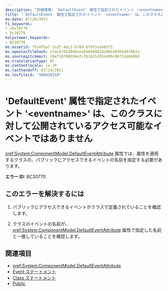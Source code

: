 ```yaml
---
description: "詳細情報: 'DefaultEvent' 属性で指定されたイベント '<eventname>' は、このクラスに対して公開されているアクセス可能なイベントではありません"
title: "'DefaultEvent' 属性で指定されたイベント '<eventname>' は、このクラスに対して公開されているアクセス可能なイベントではありません"
ms.date: 07/20/2015
f1_keywords:
- vbc30770
- bc30770
helpviewer_keywords:
- BC30770
ms.assetid: 7524fba7-2a37-4bc3-b789-87d73a166575
ms.openlocfilehash: a7dc0191d8d8cea588499834e9654936b807082a
ms.sourcegitcommit: 10e719780594efc781b15295e499c66f316068b8
ms.translationtype: HT
ms.contentlocale: ja-JP
ms.lasthandoff: 02/14/2021
ms.locfileid: "100426310"
---
```

# <a name="event-eventname-event-specified-by-the-defaultevent-attribute-is-not-a-publicly-accessible-event-for-this-class"></a>'DefaultEvent' 属性で指定されたイベント '\<eventname>' は、このクラスに対して公開されているアクセス可能なイベントではありません

<xref:System.ComponentModel.DefaultEventAttribute> 属性では、属性を適用するクラスの、パブリックにアクセスできるイベントの名前を指定する必要があります。  
  
 **エラー ID:** BC30770  
  
## <a name="to-correct-this-error"></a>このエラーを解決するには  
  
1. パブリックにアクセスできるイベントがクラスで定義されていることを確認します。  
  
2. クラスのイベントの名前が、 <xref:System.ComponentModel.DefaultEventAttribute> 属性で指定した名前と一致していることを確認します。  
  
## <a name="see-also"></a>関連項目

- <xref:System.ComponentModel.DefaultEventAttribute>
- [Event ステートメント](../language-reference/statements/event-statement.md)
- [Class ステートメント](../language-reference/statements/class-statement.md)
- [Public](../language-reference/modifiers/public.md)
